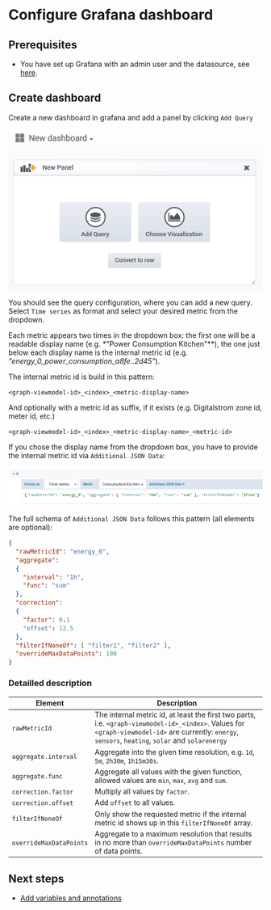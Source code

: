 ﻿# Configure Grafana dashboard

## Prerequisites

* You have set up Grafana with an admin user and the datasource, see [here](configure_datasource.md).

## Create dashboard

Create a new dashboard in grafana and add a panel by clicking `Add Query`

![Grafana add query screenshot](../img/grafana_add_query.png)

You should see the query configuration, where you can add a new query. Select `Time series` as format and select your desired metric from the dropdown.

Each metric appears two times in the dropdown box: the first one will be a readable display name (e.g. *"Power Consumption Kitchen"**), the one just below each display name is the internal metric id (e.g. *"energy_0_power_consumption_a8fe..2d45"*).

The internal metric id is build in this pattern:

    <graph-viewmodel-id>_<index>_<metric-display-name>

And optionally with a metric id as suffix, if it exists (e.g. Digitalstrom zone id, meter id, etc.)

    <graph-viewmodel-id>_<index>_<metric-display-name>_<metric-id>

If you chose the display name from the dropdown box, you have to provide the internal metric id via `Additional JSON Data`:

![Grafana dashboard query screenshot](../img/grafana_dashboard_query.png)

The full schema of `Additional JSON Data` follows this pattern (all elements are optional):

```json
{
  "rawMetricId": "energy_0",
  "aggregate":
  {
    "interval": "1h",
    "func": "sum"
  },
  "correction":
  {
    "factor": 0.1
    "offset": 12.5
  },
  "filterIfNoneOf": [ "filter1", "filter2" ],
  "overrideMaxDataPoints": 100
}
```

### Detailled description

| Element | Description |
| --- | --- |
| `rawMetricId` | The internal metric id, at least the first two parts, i.e. `<graph-viewmodel-id>_<index>`. Values for `<graph-viewmodel-id>` are currently: `energy`, `sensors`, `heating`, `solar` and `solarenergy` |
| `aggregate.interval` | Aggregate into the given time resolution, e.g. `1d`, `5m`, `2h30m`, `1h15m30s`. |
| `aggregate.func` | Aggregate all values with the given function, allowed values are `min`, `max`, `avg` and `sum`. |
| `correction.factor` | Multiply all values by `factor`. |
| `correction.offset` | Add `offset` to all values. |
| `filterIfNoneOf` | Only show the requested metric if the internal metric id shows up in this `filterIfNoneOf` array. |
| `overrideMaxDataPoints` | Aggregate to a maximum resolution that results in no more than `overrideMaxDataPoints` number of data points. |

## Next steps

* [Add variables and annotations](configure_variables_annotations.md)
